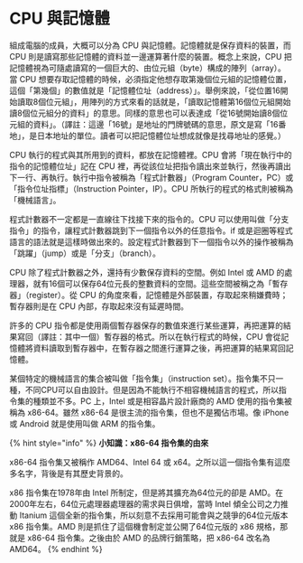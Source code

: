 # CPU 與記憶體

組成電腦的成員，大概可以分為 CPU 與記憶體。記憶體就是保存資料的裝置，而 CPU 則是讀寫那些記憶體的資料並一邊運算著什麼的裝置。概念上來說，CPU 把記憶體視為可隨處讀寫的一個巨大的、由位元組（byte）構成的陣列（array）。當 CPU 想要存取記憶體的時候，必須指定他想存取第幾個位元組的記憶體位置，這個「第幾個」的數值就是「記憶體位址（address）」。舉例來說，「從位置16開始讀取8個位元組」，用陣列的方式來看的話就是，「讀取記憶體第16個位元組開始讀8個位元組分的資料」的意思。同樣的意思也可以表達成「從16號開始讀8個位元組的資料」。（譯註：這邊「16號」是地址的門牌號碼的意思，原文是寫「16番地」，是日本地址的單位。讀者可以把記憶體位址想成就像是找尋地址的感覺。）

CPU 執行的程式與其所用到的資料，都放在記憶體裡。CPU 會將「現在執行中的指令的記憶體位址」記在 CPU 裡，再從該位址把指令讀出來並執行，然後再讀出下一行、再執行。執行中指令被稱為「程式計數器」（Program Counter，PC）或「指令位址指標」（Instruction Pointer，IP）。CPU 所執行的程式的格式則被稱為「機械語言」。

程式計數器不一定都是一直線往下找接下來的指令的。CPU 可以使用叫做「分支指令」的指令，讓程式計數器跳到下一個指令以外的任意指令。if 或是迴圈等程式語言的語法就是這樣時做出來的。設定程式計數器到下一個指令以外的操作被稱為「跳躍」（jump）或是「分支」（branch）。

CPU 除了程式計數器之外，還持有少數保存資料的空間。例如 Intel 或 AMD 的處理器，就有16個可以保存64位元長的整數資料的空間。這些空間被稱之為「暫存器」（register）。從 CPU 的角度來看，記憶體是外部裝置，存取起來稍嫌費時；暫存器則是在 CPU 內部，存取起來沒有延遲時間。

許多的 CPU 指令都是使用兩個暫存器保存的數值來進行某些運算，再把運算的結果寫回（譯註：其中一個）暫存器的格式。所以在執行程式的時候，CPU 會從記憶體將資料讀取到暫存器中，在暫存器之間進行運算之後，再把運算的結果寫回記憶體。

某個特定的機械語言的集合被叫做「指令集」（instruction set）。指令集不只一種，不同CPU可以自由設計。但是因為不能執行不相容機械語言的程式，所以指令集的種類並不多。PC 上，Intel 或是相容晶片設計廠商的 AMD 使用的指令集被稱為 x86-64。雖然 x86-64 是很主流的指令集，但也不是獨佔市場。像 iPhone 或 Android 就是使用叫做 ARM 的指令集。

{% hint style="info" %}
**小知識：x86-64 指令集的由來**

x86-64 指令集又被稱作 AMD64、Intel 64 或 x64。之所以這一個指令集有這麼多名字，背後是有其歷史背景的。

x86 指令集在1978年由 Intel 所制定，但是將其擴充為64位元的卻是 AMD。在2000年左右，64位元處理器處理器的需求與日俱增，當時 Intel 傾全公司之力推動 Itanium 這個全新的指令集，所以刻意不去採用可能會與之競爭的64位元版本 x86 指令集。AMD 則是抓住了這個機會制定並公開了64位元版的 x86 規格，那就是 x86-64 指令集。之後由於 AMD 的品牌行銷策略，把 x86-64 改名為 AMD64。
{% endhint %}

